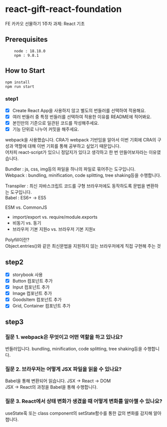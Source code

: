 # react-gift-react-foundation
FE 카카오 선물하기 1주차 과제: React 기초

## Prerequisites
```agsl
    node : 18.18.0
    npm : 9.8.1
```
## How to Start
```agsl
npm install
npm run start
```


### step1
- [x] Create React App을 사용하지 않고 별도의 번들러를 선택하여 적용해요.
- [x] 여러 번들러 중 특정 번들러를 선택하여 적용한 이유를 README에 적어봐요.
- [x] 본인만의 기준으로 일관된 코드를 작성해주세요.
- [x] 기능 단위로 나누어 커밋을 해주세요.

webpack을 사용했습니다. CRA가 webpack 기반임을 알아서 이번 기회에 CRA의 구성과 역할에 대해 이번 기회를 통해 공부하고 싶었기 때문입니다. <br/>
어차피 react-script가 있으니 정답지가 있다고 생각하고 한 번 만들어보자라는 이유였습니다. <br/>

Bundler : js, css, img등의 파일을 하나의 파일로 묶어주는 도구입니다. <br/>
Webpack : bundling, minification, code splitting, tree shaking등을 수행합니다. <br/>

Transpiler : 최신 자바스크립트 코드를 구형 브라우저에도 동작하도록 문법을 변환하는 도구입니다. <br/>
Babel : ES6+ -> ES5 <br/>

ESM vs. CommonJS
- import/export vs. require/module.exports
- 비동기 vs. 동기
- 브라우저 기본 지원o vs. 브라우저 기본 지원x

Polyfill이란? <br/>
Object.entries()와 같은 최신문법을 지원하지 않는 브라우저에게 직접 구현해 주는 것

## step2
- [x] storybook 사용
- [x] Button 컴포넌트 추가
- [x] Input 컴포넌트 추가
- [x] Image 컴포넌트 추가
- [x] GoodsItem 컴포넌트 추가
- [x] Grid, Container 컴포넌트 추가

## step3

### 질문 1. webpack은 무엇이고 어떤 역할을 하고 있나요? <br/>
번들러입니다. bundling, minification, code splitting, tree shaking등을 수행합니다. <br/>

### 질문 2. 브라우저는 어떻게 JSX 파일을 읽을 수 있나요? <br/>
Babel을 통해 변환되어 읽습니다. JSX -> React -> DOM <br/>
JSX -> React의 과정을 Babel을 통해 수행합니다. <br/>

### 질문 3. React에서 상태 변화가 생겼을 때 어떻게 변화를 알아챌 수 있나요? <br/>
useState훅 또는 class component의 setState함수를 통한 값의 변화를 감지해 알아챕니다.

